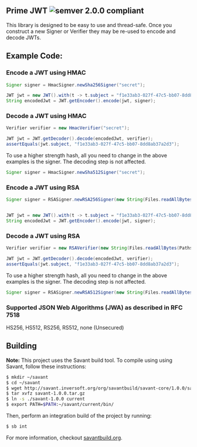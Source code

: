## Prime JWT ![semver 2.0.0 compliant](http://img.shields.io/badge/semver-2.0.0-brightgreen.svg?style=flat-square)

This library is designed to be easy to use and thread-safe. Once you construct a new Signer or Verifier they may be re-used to encode and decode JWTs.

## Example Code:

### Encode a JWT using HMAC
```java
Signer signer = HmacSigner.newSha256Signer("secret");

JWT jwt = new JWT().with(t -> t.subject = "f1e33ab3-027f-47c5-bb07-8dd8ab37a2d3");
String encodedJwt = JWT.getEncoder().encode(jwt, signer);

```

### Decode a JWT using HMAC
```java
Verifier verifier = new HmacVerifier("secret");

JWT jwt = JWT.getDecoder().decode(encodedJwt, verifier);
assertEquals(jwt.subject, "f1e33ab3-027f-47c5-bb07-8dd8ab37a2d3");
```

To use a higher strength hash, all you need to change in the above examples is the signer. The decoding step is not affected.
```java
Signer signer = HmacSigner.newSha512Signer("secret");
```

### Encode a JWT using RSA
```java
Signer signer = RSASigner.newRSA256Signer(new String(Files.readAllBytes(Paths.get("private_key.pem"))));


JWT jwt = new JWT().with(t -> t.subject = "f1e33ab3-027f-47c5-bb07-8dd8ab37a2d3");
String encodedJwt = JWT.getEncoder().encode(jwt, signer);

```

### Decode a JWT using RSA
```java
Verifier verifier = new RSAVerifier(new String(Files.readAllBytes(Paths.get("public_key.pem"))));

JWT jwt = JWT.getDecoder().decode(encodedJwt, verifier);
assertEquals(jwt.subject, "f1e33ab3-027f-47c5-bb07-8dd8ab37a2d3");
```

To use a higher strength hash, all you need to change in the above examples is the signer. The decoding step is not affected.
```java
Signer signer = RSASigner.newRSA512Signer(new String(Files.readAllBytes(Paths.get("private_key.pem"))));
```

### Supported JSON Web Algorithms (JWA) as described in RFC 7518

HS256, HS512, RS256, RS512, none (Unsecured)

## Building

**Note:** This project uses the Savant build tool. To compile using using Savant, follow these instructions:

```bash
$ mkdir ~/savant
$ cd ~/savant
$ wget http://savant.inversoft.org/org/savantbuild/savant-core/1.0.0/savant-1.0.0.tar.gz
$ tar xvfz savant-1.0.0.tar.gz
$ ln -s ./savant-1.0.0 current
$ export PATH=$PATH:~/savant/current/bin/
```

Then, perform an integration build of the project by running:
```bash
$ sb int
```

For more information, checkout [savantbuild.org](http://savantbuild.org/).
